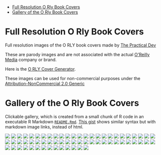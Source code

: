 
-   [Full Resolution O Rly Book Covers](#full-resolution-o-rly-book-covers)
-   [Gallery of the O Rly Book Covers](#gallery-of-the-o-rly-book-covers)

<!-- README.md is generated from README.Rmd. Please edit that file -->
Full Resolution O Rly Book Covers
=================================

Full resolution images of the O RLY book covers made by [The Practical Dev](http://twitter.com/thepracticaldev)

These are parody images and are not associated with the actual [O'Reilly Media](http://www.oreilly.com/) company or brand.

Here is the [O RLY Cover Generator](http://dev.to/rly).

These images can be used for non-commercial purposes under the [Attribution-NonCommercial 2.0 Generic](https://creativecommons.org/licenses/by-nc/2.0/)

Gallery of the O Rly Book Covers
================================

Clickable gallery, which is created from a small chunk of R code in an executable R Markdown [`README.Rmd`](README.Rmd). [This gist](https://gist.github.com/jennybc/0239f65633e09df7e5f4) shows similar syntax but with markdown image links, instead of html.

<a href="10x-big.png"><img src="10x-big-smaller.png"></a> <a href="adulting-big.png"><img src="adulting-big-smaller.png"></a> <a href="arbitraryforecasts-big.png"><img src="arbitraryforecasts-big-smaller.png"></a> <a href="avoiddarkpatterns-big.png"><img src="avoiddarkpatterns-big-smaller.png"></a> <a href="blamingthearchitecture-big.png"><img src="blamingthearchitecture-big-smaller.png"></a> <a href="blamingtheuser-big.png"><img src="blamingtheuser-big-smaller.png"></a> <a href="breakingthebackbutton-big.png"><img src="breakingthebackbutton-big-smaller.png"></a> <a href="buzzwordfirst-big.png"><img src="buzzwordfirst-big-smaller.png"></a> <a href="buzzwordfirstdesign-big.png"><img src="buzzwordfirstdesign-big-smaller.png"></a> <a href="casualsexism-big.png"><img src="casualsexism-big-smaller.png"></a> <a href="catchingemall-big.png"><img src="catchingemall-big-smaller.png"></a> <a href="changinstuff-big.png"><img src="changinstuff-big-smaller.png"></a> <a href="chasingdesignfads-big.png"><img src="chasingdesignfads-big-smaller.png"></a> <a href="choosingbasedongithubstars-big.png"><img src="choosingbasedongithubstars-big-smaller.png"></a> <a href="codingontheweekend-big.png"><img src="codingontheweekend-big-smaller.png"></a> <a href="coffeeintocode-big.png"><img src="coffeeintocode-big-smaller.png"></a> <a href="copyingandpasting-big.png"><img src="copyingandpasting-big-smaller.png"></a> <a href="crushingit-big.png"><img src="crushingit-big-smaller.png"></a> <a href="deletingcode-big.png"><img src="deletingcode-big-smaller.png"></a> <a href="doingwhateverdanabramovsays-big.png"><img src="doingwhateverdanabramovsays-big-smaller.png"></a> <a href="droptableanimals-big.png"><img src="droptableanimals-big-smaller.png"></a> <a href="endlessboilerplate-big.png"><img src="endlessboilerplate-big-smaller.png"></a> <a href="exitingvim-big.png"><img src="exitingvim-big-smaller.png"></a> <a href="expertexcusesfornotwritingunittests-big.png"><img src="expertexcusesfornotwritingunittests-big-smaller.png"></a> <a href="fiddlingwiththepadding-big.png"><img src="fiddlingwiththepadding-big-smaller.png"></a> <a href="fittingactualuserdata-big.png"><img src="fittingactualuserdata-big-smaller.png"></a> <a href="fomo-big.png"><img src="fomo-big-smaller.png"></a> <a href="gettinganarduinoledtoblink-big.png"><img src="gettinganarduinoledtoblink-big-smaller.png"></a> <a href="goodenoughtoship-big.png"><img src="goodenoughtoship-big-smaller.png"></a> <a href="googlingfortheregex-big.png"><img src="googlingfortheregex-big-smaller.png"></a> <a href="googlingtheerrormessage-big.png"><img src="googlingtheerrormessage-big-smaller.png"></a> <a href="hatingonlanguagesyoudontuse-big.png"><img src="hatingonlanguagesyoudontuse-big-smaller.png"></a> <a href="hatingotherpeoplescode-big.png"><img src="hatingotherpeoplescode-big-smaller.png"></a> <a href="hiringninjas-big.png"><img src="hiringninjas-big-smaller.png"></a> <a href="hopingnobodyhacksyou-big.png"><img src="hopingnobodyhacksyou-big-smaller.png"></a> <a href="ignoringdeprecationwarnings-big.png"><img src="ignoringdeprecationwarnings-big-smaller.png"></a> <a href="implementingdumbfeatures-big.png"><img src="implementingdumbfeatures-big-smaller.png"></a> <a href="itdepends-big.png"><img src="itdepends-big-smaller.png"></a> <a href="jabbascript-big.png"><img src="jabbascript-big-smaller.png"></a> <a href="keepingwholeappinhead-big.png"><img src="keepingwholeappinhead-big-smaller.png"></a> <a href="masteringthecyber-big.png"><img src="masteringthecyber-big-smaller.png"></a> <a href="memorizingsixgitcommands-big.png"><img src="memorizingsixgitcommands-big-smaller.png"></a> <a href="movefastandbreakthings-big.png"><img src="movefastandbreakthings-big-smaller.png"></a> <a href="nobodyelsecanread-big.png"><img src="nobodyelsecanread-big-smaller.png"></a> <a href="noddingalong-big.png"><img src="noddingalong-big-smaller.png"></a> <a href="notwritingdocs-big.png"><img src="notwritingdocs-big-smaller.png"></a> <a href="overcorrectingforpastfailures-big.png"><img src="overcorrectingforpastfailures-big-smaller.png"></a> <a href="qualityassurance-big.png"><img src="qualityassurance-big-smaller.png"></a> <a href="rationalizingyourhoriiblehack-big.png"><img src="rationalizingyourhoriiblehack-big-smaller.png"></a> <a href="regexbytrialanderror-big.png"><img src="regexbytrialanderror-big-smaller.png"></a> <a href="rememberingwhattogoogle-big.png"><img src="rememberingwhattogoogle-big-smaller.png"></a> <a href="resolvingbrokendependencies-big.png"><img src="resolvingbrokendependencies-big-smaller.png"></a> <a href="resumedrivendevelopment-big.png"><img src="resumedrivendevelopment-big-smaller.png"></a> <a href="rewritingyourfrontendeverysixweeks-big.png"><img src="rewritingyourfrontendeverysixweeks-big-smaller.png"></a> <a href="shinynewthings-big.png"><img src="shinynewthings-big-smaller.png"></a> <a href="suchdata-big.png"><img src="suchdata-big-smaller.png"></a> <a href="takingonneedlessdependencies-big.png"><img src="takingonneedlessdependencies-big-smaller.png"></a> <a href="temporaryworkarounds-big.png"><img src="temporaryworkarounds-big-smaller.png"></a> <a href="thanklesslymaintainingopensourcesoftware-big.png"><img src="thanklesslymaintainingopensourcesoftware-big-smaller.png"></a> <a href="tryingstuffuntilitworks-big.png"><img src="tryingstuffuntilitworks-big-smaller.png"></a> <a href="uninformativegitcommit-big.png"><img src="uninformativegitcommit-big-smaller.png"></a> <a href="vagueunderstandingofcomputerscience-big.png"><img src="vagueunderstandingofcomputerscience-big-smaller.png"></a> <a href="whiteboardinterviews-big.png"><img src="whiteboardinterviews-big-smaller.png"></a> <a href="zindexonemillion-big.png"><img src="zindexonemillion-big-smaller.png"></a>
